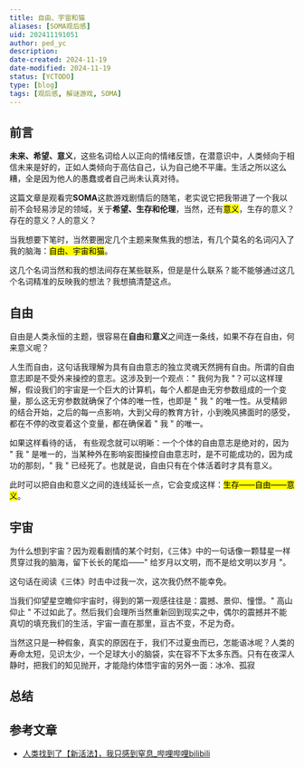 ```yaml
---
title: 自由、宇宙和猫
aliases: [SOMA观后感]
uid: 202411191051
author: ped_yc
description: 
date-created: 2024-11-19
date-modified: 2024-11-19
status: [YCTODO]
type: [blog]
tags: [观后感, 解谜游戏, SOMA]
---
```


## 前言

**未来、希望、意义**，这些名词给人以正向的情绪反馈，在潜意识中，人类倾向于相信未来是好的，正如人类倾向于高估自己，认为自己绝不平庸。生活之所以这么糟，全是因为他人的愚蠢或者自己尚未认真对待。

这篇文章是观看完**SOMA**这款游戏剧情后的随笔，老实说它把我带进了一个我以前不会轻易涉足的领域，关于**希望、生存和伦理**，当然，还有<mark class="hltr-red">意义</mark>，生存的意义？存在的意义？人的意义？

当我想要下笔时，当然要圈定几个主题来聚焦我的想法，有几个莫名的名词闪入了我的脑海：<mark class="hltr-red">自由、宇宙和猫</mark>。

这几个名词当然和我的想法间存在某些联系，但是是什么联系？能不能够通过这几个名词精准的反映我的想法？我想搞清楚这点。

## 自由

自由是人类永恒的主题，很容易在**自由**和**意义**之间连一条线，如果不存在自由，何来意义呢？

人生而自由，这句话我理解为具有自由意志的独立灵魂天然拥有自由。所谓的自由意志即是不受外来操控的意志。这涉及到一个观点：" 我何为我 "？可以这样理解，假设我们的宇宙是一个巨大的计算机，每个人都是由无穷参数组成的一个变量，那么这无穷参数就确保了个体的唯一性，也即是 " 我 " 的唯一性。从受精卵的结合开始，之后的每一点影响，大到父母的教育方针，小到晚风拂面时的感受，都在不停的改变着这个变量，都在确保着 " 我 " 的唯一。

如果这样看待的话， 有些观念就可以明晰：一个个体的自由意志是绝对的，因为 " 我 " 是唯一的，当某种外在影响妄图操控自由意志时，是不可能成功的，因为成功的那刻，" 我 " 已经死了。也就是说，自由只有在个体活着时才具有意义。

此时可以把自由和意义之间的连线延长一点，它会变成这样：<mark class="hltr-red">生存——自由——意义</mark>。

## 宇宙

为什么想到宇宙？因为观看剧情的某个时刻，《三体》中的一句话像一颗彗星一样贯穿过我的脑海，留下长长的尾焰——" 给岁月以文明，而不是给文明以岁月 "。

这句话在阅读《三体》时击中过我一次，这次我仍然不能幸免。

当我们仰望星空瞻仰宇宙时，得到的第一观感往往是：震撼、景仰、憧憬。" 高山仰止 " 不过如此了。然后我们会理所当然重新回到现实之中，偶尔的震撼并不能真切的填充我们的生活，宇宙一直在那里，亘古不变，不足为奇。

当然这只是一种假象，真实的原因在于，我们不过夏虫而已，怎能语冰呢？人类的寿命太短，见识太少，一个足球大小的脑袋，实在容不下太多东西。只有在夜深人静时，把我们的知见抛开，才能隐约体悟宇宙的另外一面：冰冷、孤寂

## 总结

## 参考文章

- [人类找到了【新活法】，我只感到窒息_哔哩哔哩bilibili](https://www.bilibili.com/video/BV1YD421g7uQ/?spm_id_from=333.1007.top_right_bar_window_history.content.click&vd_source=d909cd5773c434648664a934ea4a8dae)

